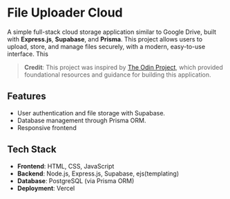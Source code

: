 # File Uploader Cloud

A simple full-stack cloud storage application similar to Google Drive, built with **Express.js**, **Supabase**, and **Prisma**. This project allows users to upload, store, and manage files securely, with a modern, easy-to-use interface. This

> **Credit**: This project was inspired by [The Odin Project](https://www.theodinproject.com/), which provided foundational resources and guidance for building this application.

## Features

- User authentication and file storage with Supabase.
- Database management through Prisma ORM.
- Responsive frontend

## Tech Stack

- **Frontend**: HTML, CSS, JavaScript
- **Backend**: Node.js, Express.js, Supabase, ejs(templating)
- **Database**: PostgreSQL (via Prisma ORM)
- **Deployment**: Vercel
